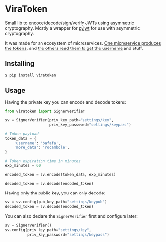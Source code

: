 # ViraToken

Small lib to encode/decode/sign/verify JWTs using asymmetric cryptography.
Mostly a wrapper for [pyjwt](https://github.com/jpadilla/pyjwt/) for use with asymmetric cryptography.

It was made for an ecosystem of microservices. [One microservice produces the tokens](https://gitlab.com/ok-br/viralata), and [the others read them to get the username](https://gitlab.com/ok-br/tagarela) and stuff.


## Installing

```
$ pip install viratoken
```

## Usage

Having the private key you can encode and decode tokens:

```python
from viratoken import SignerVerifier

sv = SignerVerifier(priv_key_path="settings/key",
                    priv_key_password="settings/keypass")

# Token payload
token_data = {
    'username': 'bafafa',
    'more_data': 'rocambole',
}

# Token expiration time in minutes
exp_minutes = 60

encoded_token = sv.encode(token_data, exp_minutes)

decoded_token = sv.decode(encoded_token)
```

Having only the public key, you can only decode:

```python
sv = sv.config(pub_key_path="settings/keypub")
decoded_token = sv.decode(encoded_token)
```

You can also declare the `SignerVerifier` first and configure later:

```python
sv = SignerVerifier()
sv.config(priv_key_path="settings/key",
          priv_key_password="settings/keypass")
```
